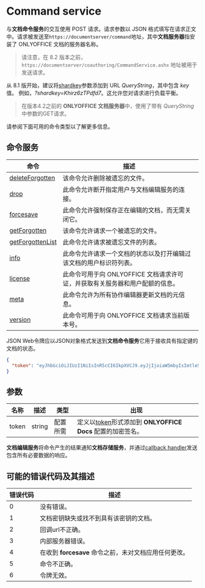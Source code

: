 ﻿# Command service

与**文档命令服务**的交互使用 POST 请求。请求参数以 JSON 格式填写在请求正文中。请求被发送至`https://documentserver/command`地址，其中**文档服务器**指安装了 ONLYOFFICE 文档的服务器名称。

> 请注意，在 8.2 版本之前，`https://documentserver/coauthoring/CommandService.ashx` 地址被用于发送请求。

从 8.1 版开始，建议将[shardkey](../../get-started/how-it-works/how-it-works.md#shard-key)参数添加到 URL *QueryString*，其中包含 *key* 值。 例如，*?shardkey=Khirz6zTPdfd7*。这允许您对请求进行负载平衡。

> 在版本4.2之前的 **ONLYOFFICE 文档服务器**中，使用了带有 *QueryString* 中参数的GET请求。

请参阅下面可用的命令类型以了解更多信息。

## 命令服务

| 命令                                       | 描述                                                                                                                        |
| --------------------------------------------- | ---------------------------------------------------------------------------------------------------------------------------------- |
| [deleteForgotten](deleteforgotten.md)   | 该命令允许删除被遗忘的文件。                                                                                    |
| [drop](drop.md)                         | 此命令允许断开指定用户与文档编辑服务的连接。                                           |
| [forcesave](forcesave.md)               | 此命令允许强制保存正在编辑的文档，而无需关闭它。                                                 |
| [getForgotten](getforgotten.md)         | 该命令允许请求一个被遗忘的文件。                                                                                   |
| [getForgottenList](getforgottenlist.md) | 此命令允许请求被遗忘文件的列表。                                                                      |
| [info](info.md)                         | 此命令允许请求一个文档的状态以及打开编辑过该文档的用户标识符列表。|
| [license](license.md)                   | 此命令可用于向 ONLYOFFICE 文档请求许可证，并获取有关服务器和用户配额的信息。                  |
| [meta](meta.md)                         | 此命令允许为所有协作编辑器更新文档的元信息。                                  |
| [version](version.md)                   | 此命令可用于向 ONLYOFFICE 文档请求当前版本号。                                                      |

JSON Web令牌应以JSON对象格式发送到**文档命令服务**它用于接收具有指定键的文档的状态。

``` json
{
  "token": "eyJhbGciOiJIUzI1NiIsInR5cCI6IkpXVCJ9.eyJjIjoiaW5mbyIsImtleSI6IktoaXJ6NnpUUGRmZDcifQ.r_6sThjFABsHMNHhkVdHDSz4jwkbXRQNYdvawkBGJgg"
}
```

## 参数

| 名称  | 描述   | 类型                  | 出现                                                                                                                                                                    |
| ----- | ------ | ------------------------- | ------------------------------------------------------------------------------------------------------------------------------------------------------------------------------ |
| token | string | 配置所需 | 定义以[token](../../additional-api/signature/request/token-in-body.md#command)形式添加到 **ONLYOFFICE Docs** 配置的加密签名。 |

**文档编辑服务**将命令产生的结果通知**文档存储服务**，并通过[callback handler](../../usage-api/callback-handler.md)发送包含所有必要数据的响应。

## 可能的错误代码及其描述

| 错误代码 | 描述                                                                            |
| ---------- | -------------------------------------------------------------------------------------- |
| 0          | 没有错误。                                                                           |
| 1          | 文档密钥缺失或找不到具有该密钥的文档。                  |
| 2          | 回调url不正确。                                                             |
| 3          | 内部服务器错误。                                                                |
| 4          | 在收到 **forcesave** 命令之前，未对文档应用任何更改。 |
| 5          | 命令不正确。                                                                  |
| 6          | 令牌无效。                                                                        |
